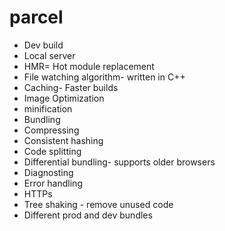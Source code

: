 # parcel
- Dev build
- Local server
- HMR= Hot module replacement
- File watching algorithm- written in C++
- Caching- Faster builds
- Image Optimization
- minification
- Bundling
- Compressing
- Consistent hashing
- Code splitting
- Differential bundling- supports older browsers
- Diagnosting
- Error handling
- HTTPs
- Tree shaking - remove unused code
- Different prod and dev bundles